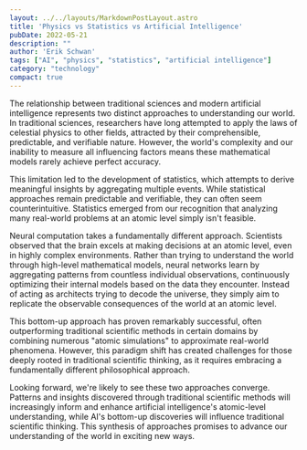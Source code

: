 ```yaml
---
layout: ../../layouts/MarkdownPostLayout.astro
title: 'Physics vs Statistics vs Artificial Intelligence'
pubDate: 2022-05-21
description: ""
author: 'Erik Schwan'
tags: ["AI", "physics", "statistics", "artificial intelligence"]
category: "technology"
compact: true
---
```

The relationship between traditional sciences and modern artificial intelligence represents two distinct approaches to understanding our world. In traditional sciences, researchers have long attempted to apply the laws of celestial physics to other fields, attracted by their comprehensible, predictable, and verifiable nature. However, the world's complexity and our inability to measure all influencing factors means these mathematical models rarely achieve perfect accuracy.

This limitation led to the development of statistics, which attempts to derive meaningful insights by aggregating multiple events. While statistical approaches remain predictable and verifiable, they can often seem counterintuitive. Statistics emerged from our recognition that analyzing many real-world problems at an atomic level simply isn't feasible.

Neural computation takes a fundamentally different approach. Scientists observed that the brain excels at making decisions at an atomic level, even in highly complex environments. Rather than trying to understand the world through high-level mathematical models, neural networks learn by aggregating patterns from countless individual observations, continuously optimizing their internal models based on the data they encounter. Instead of acting as architects trying to decode the universe, they simply aim to replicate the observable consequences of the world at an atomic level.

This bottom-up approach has proven remarkably successful, often outperforming traditional scientific methods in certain domains by combining numerous "atomic simulations" to approximate real-world phenomena. However, this paradigm shift has created challenges for those deeply rooted in traditional scientific thinking, as it requires embracing a fundamentally different philosophical approach.

Looking forward, we're likely to see these two approaches converge. Patterns and insights discovered through traditional scientific methods will increasingly inform and enhance artificial intelligence's atomic-level understanding, while AI's bottom-up discoveries will influence traditional scientific thinking. This synthesis of approaches promises to advance our understanding of the world in exciting new ways.
